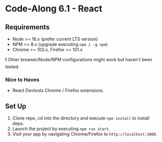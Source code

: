 # Code-Along 6.1 - React

## Requirements

- Node >= 16.x (prefer current LTS version)
- NPM >= 8.x (upgrade executing `npm i -g npm`)
- Chrome >= 103.x, Firefox >= 101.x

❗ Other browser/Node/NPM configurations might work but haven't been tested.

### Nice to Haves

- React Devtools Chrome / Firefox extensions.

## Set Up

1. Clone repo, cd into the directory and execute `npm install` to install deps.
2. Launch the project by executing `npm run start`.
3. Visit your app by navigating Chrome/Firefox to `http://localhost:3000`.
